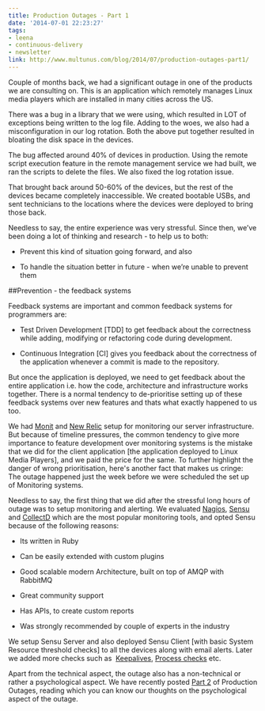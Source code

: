 ```yaml
---
title: Production Outages - Part 1
date: '2014-07-01 22:23:27'
tags:
- leena
- continuous-delivery
- newsletter
link: http://www.multunus.com/blog/2014/07/production-outages-part1/
---
```


Couple of months back, we had a significant outage in one of the products we are consulting on. This is an application which remotely manages Linux media players which are installed in many cities across the US.

There was a bug in a library that we were using, which resulted in LOT of exceptions being written to the log file. Adding to the woes, we also had a misconfiguration in our log rotation. Both the above put together resulted in bloating the disk space in the devices.

The bug affected around 40% of devices in production. Using the remote script execution feature in the remote management service we had built, we ran the scripts to delete the files. We also fixed the log rotation issue.

That brought back around 50-60% of the devices, but the rest of the devices became completely inaccessible. We created bootable USBs, and sent technicians to the locations where the devices were deployed to bring those back.

Needless to say, the entire experience was very stressful. Since then, we’ve been doing a lot of thinking and research - to help us to both:


*  Prevent this kind of situation going forward, and also

    
*  To handle the situation better in future - when we’re unable to prevent them


##Prevention - the feedback systems


Feedback systems are important and common feedback systems for programmers are:


*  Test Driven Development [TDD] to get feedback about the correctness while adding, modifying or refactoring code during development.

    
*  Continuous Integration [CI] gives you feedback about the correctness of the application whenever a commit is made to the repository.

But once the application is deployed, we need to get feedback about the entire application i.e. how the code, architecture and infrastructure works together. There is a normal tendency to de-prioritise setting up of these feedback systems over new features and thats what exactly happened to us too.

We had [Monit](http://mmonit.com/monit/) and [New Relic](http://newrelic.com/) setup for monitoring our server infrastructure. But because of timeline pressures, the common tendency to give more importance to feature development over monitoring systems is the mistake that we did for the client application [the application deployed to Linux Media Players], and we paid the price for the same. To further highlight the danger of wrong prioritisation, here's another fact that makes us cringe: The outage happened just the week before we were scheduled the set up of Monitoring systems.

Needless to say, the first thing that we did after the stressful long hours of outage was to setup monitoring and alerting. We evaluated [Nagios](http://www.nagios.org/), [Sensu](http://sensuapp.org/) and [CollectD](https://collectd.org/) which are the most popular monitoring tools, and opted Sensu because of the following reasons:


*  Its written in Ruby

    
*  Can be easily extended with custom plugins

    
*  Good scalable modern Architecture, built on top of AMQP with RabbitMQ

    
*  Great community support

    
*  Has APIs, to create custom reports

    
*  Was strongly recommended by couple of experts in the industry

We setup Sensu Server and also deployed Sensu Client [with basic System Resource threshold checks] to all the devices along with email alerts. Later we added more checks such as  [Keepalives](http://sensuapp.org/docs/0.12/keepalives), [Process checks](https://github.com/sensu/sensu-community-plugins) etc.

Apart from the technical aspect, the outage also has a non-technical or rather a psychological aspect. We have recently posted 
[Part 2](http://www.multunus.com/blog/2014/08/production-outages-part-2/) of Production Outages, reading which you can know our thoughts on the psychological aspect of the outage.
